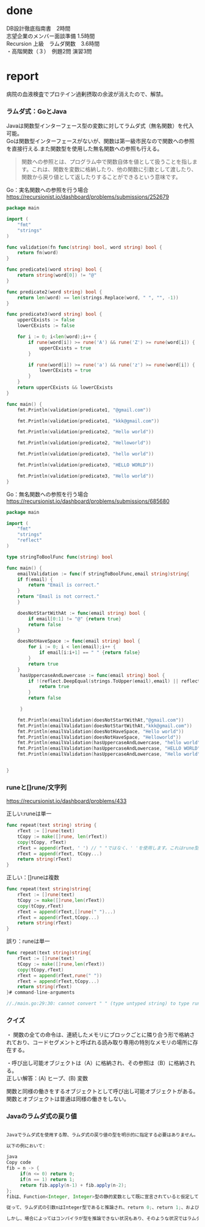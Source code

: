 # done
DB設計徹底指南書　2時間</br>
志望企業のメンバー面談準備 1.5時間</br>
Recursion 上級　ラムダ関数　3.6時間</br>
・高階関数（３）　例題2問 演習3問</br>

# report
病院の血液検査でプロテイン過剰摂取の余波が消えたので、解禁。</br>
### ラムダ式：GoとJava</br>
Javaは関数型インターフェース型の変数に対してラムダ式（無名関数）を代入可能。</br>
Goは関数型インターフェースがないが、関数は第一級市民なので関数への参照を直接行える.また関数型を使用した無名関数への参照も行える。</br>

>関数への参照とは、プログラム中で関数自体を値として扱うことを指します。これは、関数を変数に格納したり、他の関数に引数として渡したり、関数から戻り値として返したりすることができるという意味です。

Go：実名関数への参照を行う場合</br>
https://recursionist.io/dashboard/problems/submissions/252679</br>
```go
package main

import (
    "fmt"
    "strings"
)

func validation(fn func(string) bool, word string) bool {
    return fn(word)
}

func predicate1(word string) bool {
    return string(word[0]) != "@"
}

func predicate2(word string) bool {
    return len(word) == len(strings.Replace(word, " ", "", -1))
}

func predicate3(word string) bool {
    upperCExists := false
    lowerCExists := false

    for i := 0; i<len(word);i++ {
        if rune(word[i]) >= rune('A') && rune('Z') >= rune(word[i]) {
            upperCExists = true
        }

        if rune(word[i]) >= rune('a') && rune('z') >= rune(word[i]) {
            lowerCExists = true
        }
    }
    return upperCExists && lowerCExists
}

func main() {
    fmt.Println(validation(predicate1, "@gmail.com"))

    fmt.Println(validation(predicate1, "kkk@gmail.com"))

    fmt.Println(validation(predicate2, "Hello world"))

    fmt.Println(validation(predicate2, "Helloworld"))

    fmt.Println(validation(predicate3, "hello world"))

    fmt.Println(validation(predicate3, "HELLO WORLD"))

    fmt.Println(validation(predicate3, "Hello world"))
}
```

Go：無名関数への参照を行う場合</br>
https://recursionist.io/dashboard/problems/submissions/685680</br>

```go
package main

import (
    "fmt"
    "strings"
    "reflect"
)

type stringToBoolFunc func(string) bool

func main() {
    emailValidation := func(f stringToBoolFunc,email string)string{
    if f(email) {
        return "Email is correct."
    } 
    return "Email is not correct."
    }

    doesNotStartWithAt := func(email string) bool {
        if email[0:1] != "@" {return true}
        return false
    }

    doesNotHaveSpace := func(email string) bool {
        for i := 0; i < len(email);i++ {
            if email[i:i+1] == " " {return false} 
        }
        return true
    }
     hasUppercaseAndLowercase := func(email string) bool {
        if !(reflect.DeepEqual(strings.ToUpper(email),email) || reflect.DeepEqual(strings.ToLower(email),email)) {
            return true
        }
        return false

     }

    fmt.Println(emailValidation(doesNotStartWithAt,"@gmail.com"))
    fmt.Println(emailValidation(doesNotStartWithAt,"kkk@gmail.com"))
    fmt.Println(emailValidation(doesNotHaveSpace, "Hello world"))
    fmt.Println(emailValidation(doesNotHaveSpace, "Helloworld"))
    fmt.Println(emailValidation(hasUppercaseAndLowercase, "hello world"))
    fmt.Println(emailValidation(hasUppercaseAndLowercase, "HELLO WORLD"))
    fmt.Println(emailValidation(hasUppercaseAndLowercase, "Hello world"))


}
```

### runeと[]rune/文字列
https://recursionist.io/dashboard/problems/433</br>


正しい:runeは単一</br>
```go
func repeat(text string) string {
    rText := []rune(text)
    tCopy := make([]rune, len(rText))
    copy(tCopy, rText)
    rText = append(rText, ' ') // " "ではなく、' 'を使用します。これはrune型です。
    rText = append(rText, tCopy...)
    return string(rText)
}

```

正しい：[]runeは複数</br>
```go
func repeat(text string)string{
    rText := []rune(text)
    tCopy := make([]rune,len(rText))
    copy(tCopy,rText)
    rText = append(rText,[]rune(" ")...)
    rText = append(rText,tCopy...)
    return string(rText)
}

```

誤り：runeは単一</br>
```go
func repeat(text string)string{
    rText := []rune(text)
    tCopy := make([]rune,len(rText))
    copy(tCopy,rText)
    rText = append(rText,rune(" "))
    rText = append(rText,tCopy...)
    return string(rText)
}# command-line-arguments

//./main.go:29:30: cannot convert " " (type untyped string) to type rune
```

### クイズ
・ 関数の全ての命令は、連続したメモリにブロックごとに隣り合う形で格納されており、コードセグメントと呼ばれる読み取り専用の特別なメモリの場所に存在する。</br>

・呼び出し可能オブジェクトは（A）に格納され、その参照は（B）に格納される。</br>
正しい解答：(A) ヒープ、(B) 変数</br>

関数と同様の働きをするオブジェクトとして呼び出し可能オブジェクトがある。</br>
関数とオブジェクトは普通は同様の働きをしない。</br>

### Javaのラムダ式の戻り値
```java

Javaでラムダ式を使用する際、ラムダ式の戻り値の型を明示的に指定する必要はありません。これは、ラムダ式が「型推論」によってその型を推定するためです。ラムダ式は、その文脈において期待される型から、パラメータの型と戻り値の型を推論します。これを「ターゲット型」と呼び、ラムダ式の文脈からその型が決定されます。

以下の例において:

java
Copy code
fib = n -> {
     if(n <= 0) return 0;
     if(n == 1) return 1;
     return fib.apply(n-1) + fib.apply(n-2);
};
fibは、Function<Integer, Integer>型の静的変数として既に宣言されていると仮定しています。これにより、ラムダ式の期待される型は既に定義されており、Function<Integer, Integer>インターフェースは、Integer型の引数を取り、Integer型の戻り値を返すメソッドapplyを持っていることを意味します。

従って、ラムダ式の引数nはInteger型であると推論され、return 0;、return 1;、およびreturn fib.apply(n-1) + fib.apply(n-2);の各ステートメントは、Integer型の値を返すと理解されます。コンパイラはこれらの型推論を行い、明示的な型宣言が不要になるのです。

しかし、場合によってはコンパイラが型を推論できない状況もあり、そのような状況ではラムダ式のパラメータに型を明示的に指定する必要があります。
```